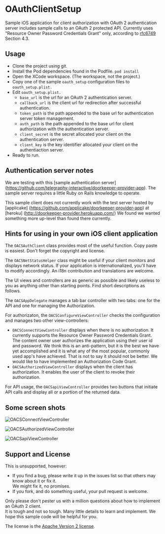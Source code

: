 # OAuthClientSetup

Sample iOS application for client authorization with
OAuth 2 authentication server includes sample calls to an
OAuth 2 protected API.  Currently uses "Resource Owner Password Credentials Grant" only,
according to [rfc6749](http://www.rfc-editor.org/rfc/rfc6749.txt) Section 4.3.

## Usage

- Clone the project using git.
- Install the Pod dependencies found in the Podfile. `pod install`
- Open the XCode workspace.  (The workspace, not the project.)
- Copy one of the sample `oauth_setup` configuration files to `oauth_setup.plist.`
- Edit `oauth_setup.plist.`
  - `base_url` is the url for an OAuth 2 authentication server.
  - `callback_url` is the client url for redirection after successful authentication.
  - `token_path` is the path appended to the base url for authentication server token management.
  - `auth_path` is the path appended to the base url for client authorization with the authentication server.
  - `client_secret` is the secret allocated your client on the authentication server.
  - `client_key` is the key identifier allocated your client on the authentiaction server.
- Ready to run.

## Authentication server notes

We are testing with this [sample authentication server]
(https://github.com/telegraphy-interactive/doorkeeper-provider-app).
The sample server requires a little Ruby on Rails knowledge to operate.

This sample client does not currently work with the test server hosted by [applicake]
(https://github.com/applicake/doorkeeper-provider-app)
at [heroku]
(http://doorkeeper-provider.herokuapp.com/)
We found we wanted something more up-level than found there currently.

## Hints for using in your own iOS client application

The `OACSAuthClient` class provides most of the useful function.  Copy paste is easiest.  Don't forget the copyright and license.

The `OACSNetStatusHelper` class might be useful if your client monitors and displays network status.  If your application is internationalized, you'll have to modify accordingly.  An i18n contribution and translations are welcome.

The UI views and controllers are as generic as possible and likely useless to you as anything other than starting points.  Find short descriptions as follows.

The `OACSAppDelegate` manages a tab bar controller with two tabs: one for the API and one for managing the Authorization.

For authorizaton, the `OACSConfigureViewController` checks the configuration and manages two other view-controllers:

- `OACSConnectViewController` displays when there is no authorization.  It currently supports the Resource Owner Password Credentials Grant.  The content owner user authorizes the application using their user id and password.  We think this is an anti-pattern, but it is the best we have yet accomplished and it is what any of the most popular, commonly used app's have achieved.  That is not to say it should not be better.  We would like to have implemented an Authorization Code Grant.
- `OACSAuthorizedViewController` displays when the client has authorization.  It enables the user of the client to revoke their authorization.

For API usage, the `OACSapiViewController` provides two buttons that initiate API calls and display all or a portion of the returned data.

## Some screen shots

![`OACSConnectViewController`](blob/master/OACSConnectViewController.png)

![`OACSAuthorizedViewController`](blob/master/OACSAuthorizedViewController.png)

![`OACSapiViewController`](blob/master/OACSapiViewController.png)

## Support and License

This is unsupported, however:

- If you find a bug, please write it up in the issues list so that others may know about it or fix it.  
We might fix it, no promises.
- If you fork, and do something useful, your pull request is welcome.

Only please don't pester us with a million questions about how to implement an OAuth 2 client.  
It is tough and not so tough.
Many little details to learn and implement.
We hope this sample code will be helpful for you.

The license is the [Apache Version 2 license](http://www.apache.org/licenses/LICENSE-2.0).
